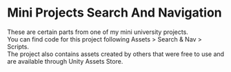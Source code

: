 # Mini Projects Search And Navigation
These are certain parts from one of my mini university projects.  
You can find code for this project following Assets > Search & Nav > Scripts.  
The project also contains assets created by others that were free to use and are available through Unity Assets Store.
